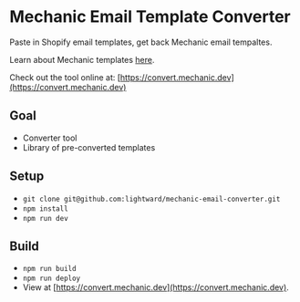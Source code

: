 # Mechanic Email Template Converter

Paste in Shopify email templates, get back Mechanic email tempaltes.

Learn about Mechanic templates [here](https://learn.mechanic.dev/platform/email/templates).


Check out the tool online at: [https://convert.mechanic.dev](https://convert.mechanic.dev)

## Goal

- Converter tool
- Library of pre-converted templates

## Setup

- `git clone git@github.com:lightward/mechanic-email-converter.git`
- `npm install`
- `npm run dev`

## Build

- `npm run build`
- `npm run deploy`
- View at [https://convert.mechanic.dev](https://convert.mechanic.dev).
